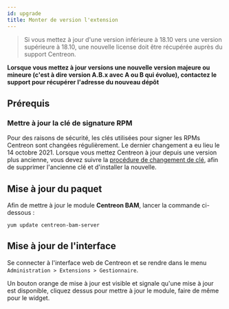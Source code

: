 ```yaml
---
id: upgrade
title: Monter de version l'extension
---
```


> Si vous mettez à jour d'une version inférieure à 18.10 vers une version
> supérieure à 18.10, une nouvelle license doit être récupérée auprès du
> support Centreon.

**Lorsque vous mettez à jour versions une nouvelle version majeure ou
mineure (c'est à dire version A.B.x avec A ou B qui évolue), contactez
le support pour récupérer l'adresse du nouveau dépôt**

## Prérequis

### Mettre à jour la clé de signature RPM

Pour des raisons de sécurité, les clés utilisées pour signer les RPMs Centreon sont changées régulièrement. Le dernier changement a eu lieu le 14 octobre 2021. Lorsque vous mettez Centreon à jour depuis une version plus ancienne, vous devez suivre la [procédure de changement de clé](../security/key-rotation.html#installation-existante), afin de supprimer l'ancienne clé et d'installer la nouvelle.

## Mise à jour du paquet

Afin de mettre à jour le module **Centreon BAM**, lancer la commande
ci-dessous :

``` shell
yum update centreon-bam-server
```

## Mise à jour de l'interface

Se connecter à l'interface web de Centreon et se rendre dans le menu
`Administration > Extensions > Gestionnaire`.

Un bouton orange de mise à jour est visible et signale qu'une mise à
jour est disponible, cliquez dessus pour mettre à jour le module, faire
de même pour le widget.
